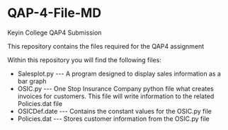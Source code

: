 # QAP-4-File-MD
Keyin College QAP4 Submission


This repository contains the files required for the QAP4 assignment

Within this repository you will find the following files:
- Salesplot.py    --- A program designed to display sales information as a bar graph
- OSIC.py         --- One Stop Insurance Company python file what creates invoices for customers. This file will write information to the related Policies.dat file
- OSICDef.date    --- Contains the constant values for the OSIC.py file
- Policies.dat    --- Stores customer information from the OSIC.py file
